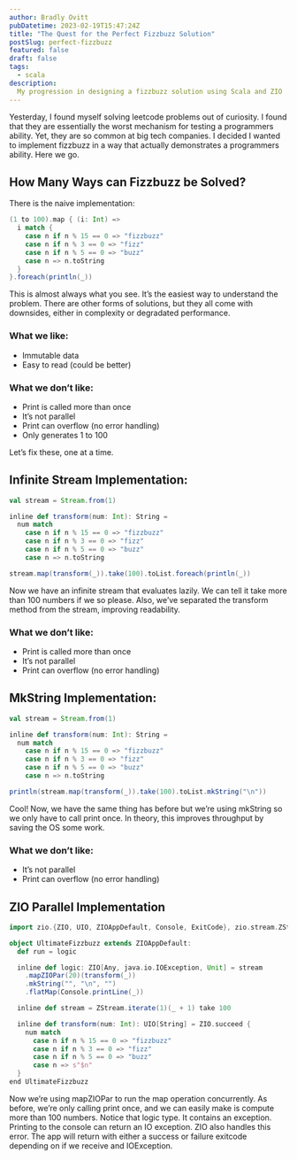 ```yaml
---
author: Bradly Ovitt
pubDatetime: 2023-02-19T15:47:24Z
title: "The Quest for the Perfect Fizzbuzz Solution"
postSlug: perfect-fizzbuzz
featured: false
draft: false
tags:
  - scala
description:
  My progression in designing a fizzbuzz solution using Scala and ZIO
---
```


Yesterday, I found myself solving leetcode problems out of curiosity. I found that they are essentially the worst mechanism for testing a programmers ability. Yet, they are so common at big tech companies. I decided I wanted to implement fizzbuzz in a way that actually demonstrates a programmers ability. Here we go.

## How Many Ways can Fizzbuzz be Solved?

There is the naive implementation:

```scala
(1 to 100).map { (i: Int) =>
  i match {
    case n if n % 15 == 0 => "fizzbuzz"
    case n if n % 3 == 0 => "fizz"
    case n if n % 5 == 0 => "buzz"
    case n => n.toString
  }
}.foreach(println(_))
```


This is almost always what you see. It’s the easiest way to understand the problem. There are other forms of solutions, but they all come with downsides, either in complexity or degradated performance.

### What we like:

- Immutable data
- Easy to read (could be better)

### What we don’t like:

- Print is called more than once
- It’s not parallel
- Print can overflow (no error handling)
- Only generates 1 to 100

Let’s fix these, one at a time.

## Infinite Stream Implementation:

```scala
val stream = Stream.from(1)

inline def transform(num: Int): String = 
  num match
    case n if n % 15 == 0 => "fizzbuzz"
    case n if n % 3 == 0 => "fizz"
    case n if n % 5 == 0 => "buzz"
    case n => n.toString

stream.map(transform(_)).take(100).toList.foreach(println(_))
```

Now we have an infinite stream that evaluates lazily. We can tell it take more than 100 numbers if we so please. Also, we’ve separated the transform method from the stream, improving readability.

### What we don’t like:

- Print is called more than once
- It’s not parallel
- Print can overflow (no error handling)

## MkString Implementation:

```scala
val stream = Stream.from(1)

inline def transform(num: Int): String = 
  num match
    case n if n % 15 == 0 => "fizzbuzz"
    case n if n % 3 == 0 => "fizz"
    case n if n % 5 == 0 => "buzz"
    case n => n.toString

println(stream.map(transform(_)).take(100).toList.mkString("\n"))
```

Cool! Now, we have the same thing has before but we’re using mkString so we only have to call print once. In theory, this improves throughput by saving the OS some work.

### What we don’t like:
- It’s not parallel
- Print can overflow (no error handling)

## ZIO Parallel Implementation

```scala
import zio.{ZIO, UIO, ZIOAppDefault, Console, ExitCode}, zio.stream.ZStream

object UltimateFizzbuzz extends ZIOAppDefault:
  def run = logic

  inline def logic: ZIO[Any, java.io.IOException, Unit] = stream
    .mapZIOPar(20)(transform(_))
    .mkString("", "\n", "")
    .flatMap(Console.printLine(_))

  inline def stream = ZStream.iterate(1)(_ + 1) take 100

  inline def transform(num: Int): UIO[String] = ZIO.succeed {
    num match
      case n if n % 15 == 0 => "fizzbuzz"
      case n if n % 3 == 0 => "fizz"
      case n if n % 5 == 0 => "buzz"
      case n => s"$n"
  }
end UltimateFizzbuzz
```

Now we’re using mapZIOPar to run the map operation concurrently. As before, we’re only calling print once, and we can easily make is compute more than 100 numbers. Notice that logic type. It contains an exception. Printing to the console can return an IO exception. ZIO also handles this error. The app will return with either a success or failure exitcode depending on if we receive and IOException.